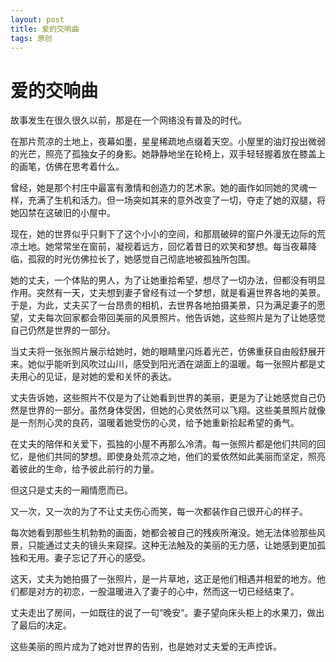 ```yaml
---
layout: post
title: 爱的交响曲
tags: 原创
---
```


# 爱的交响曲

故事发生在很久很久以前，那是在一个网络没有普及的时代。

在那片荒凉的土地上，夜幕如墨，星星稀疏地点缀着天空。小屋里的油灯投出微弱的光芒，照亮了孤独女子的身影。她静静地坐在轮椅上，双手轻轻握着放在膝盖上的画笔，仿佛在思考着什么。

曾经，她是那个村庄中最富有激情和创造力的艺术家。她的画作如同她的灵魂一样，充满了生机和活力。但一场突如其来的意外改变了一切，夺走了她的双腿，将她囚禁在这破旧的小屋中。

现在，她的世界似乎只剩下了这个小小的空间，和那扇破碎的窗户外漫无边际的荒凉土地。她常常坐在窗前，凝视着远方，回忆着昔日的欢笑和梦想。每当夜幕降临，孤寂的时光仿佛拉长了，她感觉自己彻底地被孤独所包围。

她的丈夫，一个体贴的男人，为了让她重拾希望，想尽了一切办法，但都没有明显作用。突然有一天，丈夫想到妻子曾经有过一个梦想，就是看遍世界各地的美景。于是，为此，丈夫买了一台昂贵的相机，去世界各地拍摄美景，只为满足妻子的愿望，丈夫每次回家都会带回美丽的风景照片。他告诉她，这些照片是为了让她感觉自己仍然是世界的一部分。

当丈夫将一张张照片展示给她时，她的眼睛里闪烁着光芒，仿佛重获自由般舒展开来。她似乎能听到风吹过山川，感受到阳光洒在湖面上的温暖。每一张照片都是丈夫用心的见证，是对她的爱和关怀的表达。

丈夫告诉她，这些照片不仅是为了让她看到世界的美丽，更是为了让她感觉自己仍然是世界的一部分。虽然身体受困，但她的心灵依然可以飞翔。这些美景照片就像是一剂剂心灵的良药，温暖着她受伤的心灵，给予她重新拾起希望的勇气。

在丈夫的陪伴和关爱下，孤独的小屋不再那么冷清。每一张照片都是他们共同的回忆，是他们共同的梦想。即使身处荒凉之地，他们的爱依然如此美丽而坚定，照亮着彼此的生命，给予彼此前行的力量。

但这只是丈夫的一厢情愿而已。

又一次，又一次的为了不让丈夫伤心而笑，每一次都装作自己很开心的样子。

每次她看到那些生机勃勃的画面，她都会被自己的残疾所淹没。她无法体验那些风景，只能通过丈夫的镜头来窥探。这种无法触及的美丽的无力感，让她感到更加孤独和无用。妻子忘记了开心的感受。

这天，丈夫为她拍摄了一张照片，是一片草地，这正是他们相遇并相爱的地方。他们都是对方的初恋，一股温暖进入了妻子的心中，然而这一切已经结束了。

丈夫走出了房间，一如既往的说了一句“晚安”。妻子望向床头柜上的水果刀，做出了最后的决定。

这些美丽的照片成为了她对世界的告别，也是她对丈夫爱的无声控诉。
